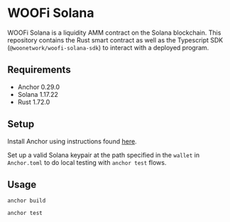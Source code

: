# WOOFi Solana

WOOFi Solana is a liquidity AMM contract on the Solana blockchain.
This repository contains the Rust smart contract as well as the Typescript SDK (`@woonetwork/woofi-solana-sdk`) to interact with a deployed program.

## Requirements

- Anchor 0.29.0
- Solana 1.17.22
- Rust 1.72.0

## Setup

Install Anchor using instructions found [here](https://book.anchor-lang.com/getting_started/installation.html#anchor).

Set up a valid Solana keypair at the path specified in the `wallet` in `Anchor.toml` to do local testing with `anchor test` flows.

## Usage

```
anchor build
```

```
anchor test
```